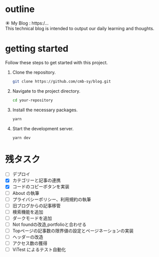 # outline

☀️ My Blog : https:/...<br>
This technical blog is intended to output our daily learning and thoughts.

# getting started

Follow these steps to get started with this project.

1. Clone the repository.

   ```sh
   git clone https://github.com/cmb-sy/blog.git
   ```

2. Navigate to the project directory.

   ```sh
   cd your-repository
   ```

3. Install the necessary packages.

   ```sh
   yarn
   ```

4. Start the development server.

   ```sh
   yarn dev
   ```

# 残タスク

- [ ] デプロイ
- [x] カテゴリーと記事の連携
- [x] コードのコピーボタンを実装
- [ ] About の執筆
- [ ] プライバシーポリシー、利用規約の執筆
- [ ] 旧ブログからの記事移管
- [ ] 検索機能を追加
- [ ] ダークモードを追加
- [ ] Not foundの改造,portfolioと合わせる
- [ ] Topページの記事数の限界値の設定とページネーションの実装
- [ ] ヘッダーの改造
- [ ] アクセス数の獲得
- [ ] ViTest によるテスト自動化
